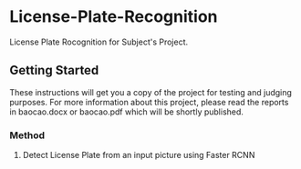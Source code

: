 # License-Plate-Recognition
License Plate Rocognition for Subject's Project.

## Getting Started
These instructions will get you a copy of the project for testing and judging purposes. For more information about this project, please read the reports in baocao.docx or baocao.pdf which will be shortly published.

### Method
  1. Detect License Plate from an input picture using Faster RCNN



